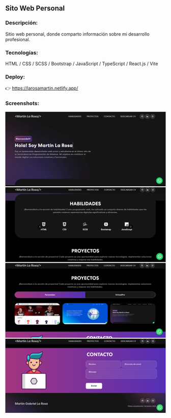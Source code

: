 ## Sito Web Personal

### Descripción:

Sitio web personal, donde comparto información sobre mi desarrollo profesional.

### Tecnologías:

HTML / CSS / SCSS / Bootstrap / JavaScript / TypeScript / React.js / Vite

### Deploy:

👉 https://larosamartin.netlify.app/

### Screenshots:

![alt text](https://github.com/MartinLaRosa27/Sitio-Web-Personal/blob/main/resources/screenshots1.png?raw=true)
![alt text](https://github.com/MartinLaRosa27/Sitio-Web-Personal/blob/main/resources/screenshots2.png?raw=true)
![alt text](https://github.com/MartinLaRosa27/Sitio-Web-Personal/blob/main/resources/screenshots3.png?raw=true)
![alt text](https://github.com/MartinLaRosa27/Sitio-Web-Personal/blob/main/resources/screenshots4.png?raw=true)